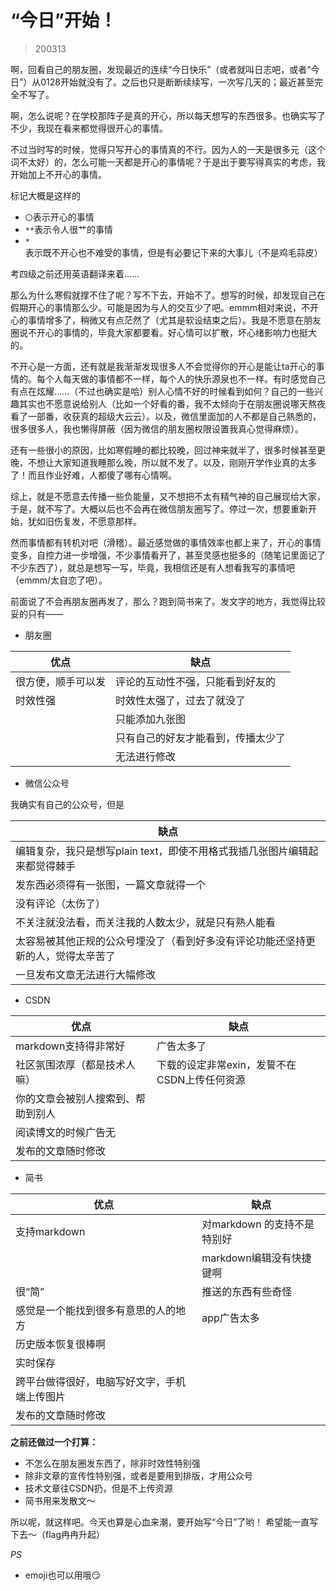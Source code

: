 # “今日”开始！

> 200313

啊，回看自己的朋友圈，发现最近的连续“今日快乐”（或者就叫日志吧，或者“今日”）从0128开始就没有了。之后也只是断断续续写，一次写几天的；最近甚至完全不写了。

啊，怎么说呢？在学校那阵子是真的开心，所以每天想写的东西很多。也确实写了不少，我现在看来都觉得很开心的事情。

不过当时写的时候，觉得只写开心的事情真的不行。因为人的一天是很多元（这个词不太好）的，怎么可能一天都是开心的事情呢？于是出于要写得真实的考虑，我开始加上不开心的事情。

标记大概是这样的

- `〇`表示开心的事情
- `**`表示令人很艹的事情
- `*`表示既不开心也不难受的事情，但是有必要记下来的大事儿（不是鸡毛蒜皮）

考四级之前还用英语翻译来着……

那么为什么寒假就撑不住了呢？写不下去，开始不了。想写的时候，却发现自己在假期开心的事情那么少。可能是因为与人的交互少了吧。emmm相对来说，不开心的事情增多了，稍微又有点茫然了（尤其是软设结束之后）。我是不愿意在朋友圈说不开心的事情的，毕竟大家都要看。好心情可以扩散，坏心绪影响力也挺大的。

不开心是一方面，还有就是我渐渐发现很多人不会觉得你的开心是能让ta开心的事情的。每个人每天做的事情都不一样，每个人的快乐源泉也不一样。有时感觉自己有点在炫耀……（不过也确实是哈）别人心情不好的时候看到如何？自己的一些兴趣其实也不愿意说给别人（比如一个好看的番，我不太倾向于在朋友圈说哪天熬夜看了一部番，收获真的超级大云云）。以及，微信里面加的人不都是自己熟悉的，很多很多人，我也懒得屏蔽（因为微信的朋友圈权限设置我真心觉得麻烦）。

还有一些很小的原因，比如寒假睡的都比较晚，回过神来就半了，很多时候甚至更晚，不想让大家知道我睡那么晚，所以就不发了。以及，刚刚开学作业真的太多了！而且作业好难，人都傻了哪有心情啊。

综上，就是不愿意去传播一些负能量，又不想把不太有精气神的自己展现给大家，于是，就不写了。大概以后也不会再在微信朋友圈写了。停过一次，想要重新开始，犹如旧伤复发，不愿意那样。

然而事情都有转机对吧（滑稽）。最近感觉做的事情效率也都上来了，开心的事情变多，自控力进一步增强，不少事情看开了，甚至灵感也挺多的（随笔记里面记了不少东西了），就总是想写一写，毕竟，我相信还是有人想看我写的事情吧（emmm/太自恋了吧）。

前面说了不会再朋友圈再发了，那么？跑到简书来了。发文字的地方，我觉得比较妥的只有——

* 朋友圈

|  优点|缺点|
|-|-|
|很方便，顺手可以发|评论的互动性不强，只能看到好友的|
|时效性强|时效性太强了，过去了就没了|
||只能添加九张图|
||只有自己的好友才能看到，传播太少了|
||无法进行修改|

* 微信公众号

我确实有自己的公众号，但是

|缺点|
|-|
|编辑复杂，我只是想写plain text，即使不用格式我插几张图片编辑起来都觉得棘手|
|发东西必须得有一张图，一篇文章就得一个|
|没有评论（太伤了）|
|不关注就没法看，而关注我的人数太少，就是只有熟人能看|
|太容易被其他正规的公众号埋没了（看到好多没有评论功能还坚持更新的人，觉得太辛苦了|
|一旦发布文章无法进行大幅修改|

* CSDN

|优点|缺点|
|-|-|
|markdown支持得非常好|广告太多了|
|社区氛围浓厚（都是技术人嘛）|下载的设定非常exin，发誓不在CSDN上传任何资源|
|你的文章会被别人搜索到、帮助到别人|
|阅读博文的时候广告无|
|发布的文章随时修改|

* 简书

|优点|缺点|
|-|-|
|支持markdown|对markdown 的支持不是特别好|
||markdown编辑没有快捷键啊|
|很“简”|推送的东西有些奇怪|
|感觉是一个能找到很多有意思的人的地方|app广告太多|
|历史版本恢复很棒啊|
|实时保存|
|跨平台做得很好，电脑写好文字，手机端上传图片|
|发布的文章随时修改|

**之前还做过一个打算：**

- 不怎么在朋友圈发东西了，除非时效性特别强
- 除非文章的宣传性特别强，或者是要用到排版，才用公众号
- 技术文章往CSDN扔，但是不上传资源
- 简书用来发散文～

所以呢，就这样吧。今天也算是心血来潮，要开始写“今日”了哟！
希望能一直写下去～（flag冉冉升起）

*PS*

* emoji也可以用哦😏
